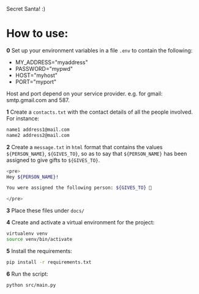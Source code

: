 Secret Santa! :)

# How to use:

**0** Set up your environment variables in a file `.env` to contain the following:

  - MY_ADDRESS="myaddress"
  - PASSWORD="mypwd"
  - HOST="myhost" 
  - PORT="myport"
  
Host and port depend on your service provider. e.g. for gmail: smtp.gmail.com and 587.

**1** Create a `contacts.txt` with the contact details of all the people involved. For instance: 

```bash
name1 address1@mail.com
name2 address2@mail.com
```

**2** Create a `message.txt` in `html` format that contains the values `${PERSON_NAME}`, `${GIVES_TO}`, so as to say that `${PERSON_NAME}` has been assigned to give gifts to `${GIVES_TO}`. 

```bash
<pre>
Hey ${PERSON_NAME}!

You were assigned the following person: ${GIVES_TO} 🎄

</pre>
```
**3** Place these files under `docs/`

**4** Create and activate a virtual environment for the project: 

```bash
virtualenv venv
source venv/bin/activate
```
**5** Install the requirements:

```bash
pip install -r requirements.txt
```

**6** Run the script:

```bash
python src/main.py
```
